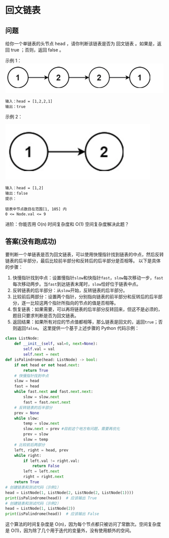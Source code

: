 # 回文链表
## 问题
给你一个单链表的头节点 head ，请你判断该链表是否为
回文链表
。如果是，返回 true ；否则，返回 false 。



示例 1：
![F%i](pic/回文链表1.png)
```
输入：head = [1,2,2,1]
输出：true
```
示例 2：

![F%i](pic/回文链表2.png)
```
输入：head = [1,2]
输出：false
提示：

链表中节点数目在范围[1, 105] 内
0 <= Node.val <= 9
```


进阶：你能否用 O(n) 时间复杂度和 O(1) 空间复杂度解决此题？
## 答案(没有跑成功)
要判断一个单链表是否为回文链表，可以使用快慢指针找到链表的中点，然后反转链表的后半部分，最后比较前半部分和反转后的后半部分是否相等。
以下是具体的步骤：
1. 快慢指针找到中点：设置慢指针`slow`和快指针`fast`，`slow`每次移动一步，`fast`每次移动两步。当`fast`到达链表末尾时，`slow`恰好位于链表中点。
2. 反转链表的后半部分：从`slow`开始，反转链表的后半部分。
3. 比较前后两部分：设置两个指针，分别指向链表的前半部分和反转后的后半部分，逐一比较这两个指针所指向的节点的值是否相等。
4. 恢复链表：如果需要，可以再将链表的后半部分反转回来，但这不是必须的，题目只要求判断是否为回文链表。
5. 返回结果：如果所有对应的节点值都相等，那么链表是回文的，返回`true`；否则返回`false`。
这里提供一个基于上述步骤的 Python 代码示例：
```python
class ListNode:
    def __init__(self, val=0, next=None):
        self.val = val
        self.next = next
def isPalindrome(head: ListNode) -> bool:
    if not head or not head.next:
        return True
    # 快慢指针找到中点
    slow = head
    fast = head
    while fast.next and fast.next.next:
        slow = slow.next
        fast = fast.next.next
    # 反转链表的后半部分
    prev = None
    while slow:
        temp = slow.next
        slow.next = prev #目前这个地方有问题，需要再优化
        prev = slow
        slow = temp
    # 比较前后两部分
    left, right = head, prev
    while right:
        if left.val != right.val:
            return False
        left = left.next
        right = right.next
    return True
# 创建链表和测试代码（示例1）
head = ListNode(1, ListNode(2, ListNode(2, ListNode(1))))
print(isPalindrome(head))  # 应该输出 True
# 创建链表和测试代码（示例2）
head = ListNode(1, ListNode(2))
print(isPalindrome(head))  # 应该输出 False
```
这个算法的时间复杂度是 O(n)，因为每个节点都只被访问了常数次。空间复杂度是 O(1)，因为除了几个用于迭代的变量外，没有使用额外的空间。


